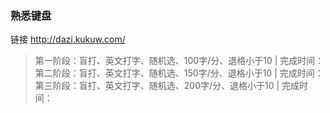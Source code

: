 ### 熟悉键盘
链接 http://dazi.kukuw.com/  
>第一阶段：盲打、英文打字、随机选、100字/分、退格小于10 | 完成时间：  
>第二阶段：盲打、英文打字、随机选、150字/分、退格小于10 | 完成时间：  
>第三阶段：盲打、英文打字、随机选、200字/分、退格小于10 | 完成时间：

  
